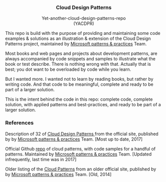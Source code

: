 <p align="center">
    <h3 align="center">Cloud Design Patterns</h3>

  <p align="center">
    Yet-another-cloud-design-patterns-repo
    <br>
    (YACDPR)
</p>

This repo is build with the purpose of providing and maintaining some code examples & solutions as an illustration & extension of the Cloud Design Patterns project, maintained by [Microsoft patterns & practices](https://github.com/mspnp) Team. 


Most books and web pages and projects about development patterns, are always accompanied by code snippets and samples to illustrate what the book or test describe. There is nothing wrong with that. Actually that is best; you dot want to be overloaded by code while you learn. 

But I wanted more. I wanted not to learn by reading books, but rather by writing code. And that code to be meaningful, complete and ready to be part of a larger solution. 

This is the intent behind the code in this repo: complete code, complete solution, with applied patterns and best-practices, and ready to be part of a larger solution.

### References
Description of 32 of [Cloud Design Patterns
](https://docs.microsoft.com/en-us/azure/architecture/patterns/) from the official site, published by by [Microsoft patterns & practices](https://github.com/mspnp) Team. [Most up to date, 2017]

Official Github [repo](https://github.com/mspnp/cloud-design-patterns) of cloud patterns, with code samples for a handful of patterns. Maintained by [Microsoft patterns & practices](https://github.com/mspnp) Team. [Updated infrequently, last time was in 2017]

Older listing of the [Cloud Patterns](https://docs.microsoft.com/en-us/previous-versions/msp-n-p/dn600223%28v=pandp.10%29) from an older official site, published by by [Microsoft patterns & practices](https://github.com/mspnp) Team. [Old, 2014]


